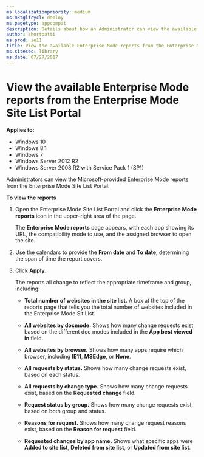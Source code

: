```yaml
---
ms.localizationpriority: medium
ms.mktglfcycl: deploy
ms.pagetype: appcompat
description: Details about how an Administrator can view the available Enterprise Mode reports from the Enterprise Mode Site List Portal.
author: shortpatti
ms.prod: ie11
title: View the available Enterprise Mode reports from the Enterprise Mode Site List Portal (Internet Explorer 11 for IT Pros)
ms.sitesec: library
ms.date: 07/27/2017
---
```


# View the available Enterprise Mode reports from the Enterprise Mode Site List Portal

**Applies to:**

-   Windows 10
-   Windows 8.1
-   Windows 7
-   Windows Server 2012 R2
-   Windows Server 2008 R2 with Service Pack 1 (SP1)

Administrators can view the Microsoft-provided Enterprise Mode reports from the Enterprise Mode Site List Portal.

**To view the reports**
1. Open the Enterprise Mode Site List Portal and click the **Enterprise Mode reports** icon in the upper-right area of the page.

    The **Enterprise Mode reports** page appears, with each app showing its URL, the compatibility mode to use, and the assigned browser to open the site.

2. Use the calendars to provide the **From date** and **To date**, determining the span of time the report covers.

3. Click **Apply**.

    The reports all change to reflect the appropriate timeframe and group, including:

    - **Total number of websites in the site list.** A box at the top of the reports page that tells you the total number of websites included in the Enterprise Mode Sit List.

    - **All websites by docmode.** Shows how many change requests exist, based on the different doc modes included in the **App best viewed in** field.

    - **All websites by browser.** Shows how many apps require which browser, including **IE11**, **MSEdge**, or **None**.

    - **All requests by status.** Shows how many change requests exist, based on each status.

    - **All requests by change type.** Shows how many change requests exist, based on the **Requested change** field.

    - **Request status by group.** Shows how many change requests exist, based on both group and status.

    - **Reasons for request.** Shows how many change request reasons exist, based on the **Reason for request** field.

    - **Requested changes by app name.** Shows what specific apps were **Added to site list**, **Deleted from site list**, or **Updated from site list**.